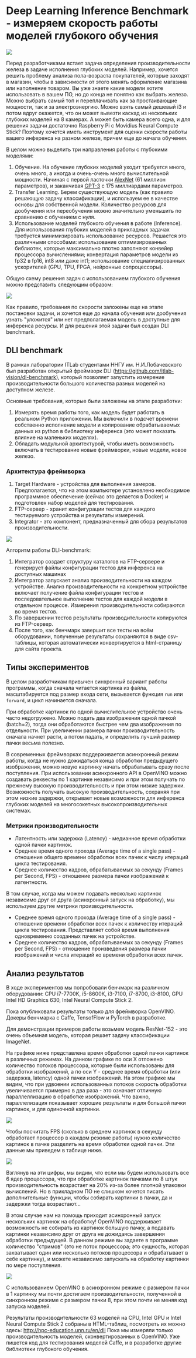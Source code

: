﻿# Deep Learning Inference Benchmark - измеряем скорость работы моделей глубокого обучения

![](RSD-HABR_images/habr-title.png) 

Перед разработчиками встает задача определения производительности железа в задаче исполнения глубоких моделей. 
Например, хочется решить проблему анализа пола-возраста покупателей, которые заходят в магазин, чтобы в зависимости от этого менять оформление магазина или наполнение товаром. 
Вы уже знаете какие модели хотите использовать в вашем ПО, но до конца не понятно как выбрать железо. 
Можно выбрать самый топ и переплачивать как за простаивающие мощности, так и за электроэнергию.
Можно взять самый дешевый i3 и потом вдруг окажется, что он может вывезти каскад из нескольких глубоких моделей на 8 камерах. 
А может быть камера всего одна, и для решения задачи достаточно Raspberry Pi с Movidius Neural Compute Stick? 
Поэтому хочется иметь инструмент для оценки скорости работы вашего инференса на разном железе, причем еще до начала обучения. 

В целом можно выделить три направления работы с глубокими моделями:
1. Обучение. На обучение глубоких моделей уходит требуется много, очень много, а иногда и очень-очень много вычислительной мощности. Начиная с первой ласточки [AlexNet](https://papers.nips.cc/paper/4824-imagenet-classification-with-deep-convolutional-neural-networks.pdf) (61 миллион параметров), и заканчивая [GPT-3](https://news.developer.nvidia.com/openai-presents-gpt-3-a-175-billion-parameters-language-model/) с 175 миллиардами параметров.
2. Transfer Learning. Берем существующую модель (как правило решающую задачу классификации), и используем ее в качестве основы для собственной модели. Количество ресурсов для дообучения или переобучения можно значительно уменьшить по сравнению с обучением с нуля.
3. Использование моделей глубокого обучения в работе (Inference). Для использования глубоких моделей в прикладных задачах требуется минимизировать использование ресурсов. Решается это различными способами: использование оптимизированных библиотек, которые максимально плотно заполняют конвейер процессора вычислениями; конвертация параметров модели из fp32 в fp16, int8 или даже int1; использование специализированных ускорителей (GPU, TPU, FPGA, нейронные сопроцессоры). 

Общую схему решения задач с использованием глубокого обучения можно представить следующим образом:

![](RSD-HABR_images/dl-pipeline.png) 

Как правило, требования по скорости заложены еще на этапе постановки задачи, и хочется еще до начала обучения или дообучения узнать "уложится" или нет предполагаемая модель в доступные для инференса ресурсы. И для решения этой задачи был создан DLI benchmark.

## DLI benchmark

В рамках лаборатории ITLab студентами ННГУ им. Н.И.Лобачевского был разработан открытый фреймворк DLI (https://github.com/itlab-vision/dl-benchmark), который позволяет запустить измерение производительности большого количества разных моделей на доступном железе.

Основные требования, которые были заложены на этапе разработки:

1. Измерять время работы того, как модель будет работать в реальном Python приложении. 
    Мы включили в подсчет времени собственно исполнение модели и копирование обрабатываемых данных из python в библиотеку инференса (это может показать влияние на маленьких моделях).
2. Обладать модульной архитектурой, чтобы иметь возможность включать в тестирование новые фреймворки, новые модели, новое железо.  

### Архитектура фреймворка

1. Target Hardware - устройства для выполнения замеров. Предполагается, что на этом компьютере установлено необходимое программное обеспечение (сейчас это делается в Docker) и подготовлен набор моделей для тестирования.
2. FTP-сервер - хранит конфигурации тестов для каждого тестируемого устройства и результаты измерений.
3. Integrator - это компонент, предназначенный для сбора результатов производительности. 

![](RSD-HABR_images/architecture.png)

Алгоритм работы DLI-benchmark:

1. Интегратор создает структуру каталогов на FTP-сервере и генерирует файлы конфигурации тестов для инференса на доступных машинах
2. Интегратор запускает анализ производительности на каждом устройстве. Анализ производительности на конкретном устройстве включает получение файла конфигурации тестов и последовательное выполнение тестов для каждой модели в отдельном процессе. Измерения производительности собираются во время тестов.
3. По завершении тестов результаты производительности копируются из FTP-сервер.
4. После того, как бенчмарк завершит все тесты на всём оборудовании, полученные результаты сохраняются в виде csv-таблицы, которая автоматически конвертируется в html-страницу для сайта проекта.

## Типы экспериментов

В целом разработчикам привычен синхронный вариант работы программы, когда сначала читается картинка из файла, масштабируется под размер входа сети, вызывается функция `run` или `forward`, и цикл начинается сначала.

При обработке картинок по одной вычислительное устройство очень часто недогружено. Можно подать два изображения одной пачкой (batch=2), тогда они обработаются быстрее чем два изображения по отдельности. При увеличении размера пачки производительность сначала начнет расти, а потом падать, и определить лучший размер пачки весьма полезно. 

В современных фреймворках поддерживается асинхронный режим работы, когда не нужно дожидаться конца обработки предыдущего изображения, можно новую картинку начать обрабатывать сразу после поступления. При использовании асинхронного API в OpenVINO можно создавать реквесты по 1 картинке независимо и при этом получать по прежнему высокую производительность и при этом низкие задержки. Возможность получать высокую производительность, сохраняя при этом низкие задержки, открывает новые возможности для инференса глубоких моделей на многосокетных высокопроизводительных системах.

### Метрики производительности

- Латентность или задержка (Latency) - медианное время обработки одной пачки картинок.
- Среднее время одного прохода (Average time of a single pass) - отношение общего времени обработки всех пачек к числу итераций цикла тестирования.
- Среднее количество кадров, обрабатываемых за секунду (Frames per Second, FPS) - отношение размера пачки изображений к латентности.

В том случае, когда мы можем подавать несколько картинок независимо друг от друга (асинхронный запуск на обработку), мы используем другие метрики производительности.

- Среднее время одного прохода (Average time of a single pass) - отношение времени обработки всех пачек к количеству итераций цикла тестирования. Представляет собой время выполнения одновременно созданных пачек на устройстве.
- Среднее количество кадров, обрабатываемых за секунду (Frames per Second, FPS) - отношение произведения размера пачки изображений и числа итераций ко времени обработки всех пачек.

## Анализ результатов

В ходе экспериментов мы попробовали бенчмарк на различном оборудовании: CPU i7-7700K, i5-8600K, i3-7100, i7-8700, i3-8100, GPU Intel HD Graphics 630, Intel Neural Compute Stick 2.

Пока опубликовали результаты только для фреймворка OpenVINO. Докеры бенчмарка с Caffe, TensofFlow и PyTorch в разработке.

Для демонстрации примеров работы возьмем модель ResNet-152 - это очень объемная модель, которая решает задачу классификации ImageNet.  

На графике ниже представлена время обработки одной пачки картинок в различных режимах. На данном графике по оси X отложено количество потоков процессора, которые были использованы для обработки изображений, а по оси Y - среднее время обработки (или задержка, latency) одной пачки изображений. На этом графике мы видим, что при удвоении использованных потоков скорость обработки увеличивается примерно в два раза - это означает отличную параллеллизацию в обработке изображений. Что важно, параллелизация показывает хорошие результаты и для большой пачки картинок, и для одиночной картинки.  

![](RSD-HABR_images/latency.png) 

Чтобы посчитать FPS (сколько в среднем картинок в секунду обработает процессор в каждом режиме работы) нужно количество картинок в пачке разделить на время обработки одной пачки. Эти данные мы приведем в таблице ниже.

![](RSD-HABR_images/fps-sync.png) 

Взглянув на эти цифры, мы видим, что если мы будем использовать все 6 ядер процессора, что при обработке картинок пачками по 8 штук производительность возрастает на 20% из-за более плотной упаковки вычислений. Но в прикладном ПО не слишком хочется писать дополнительные функции, чтобы собирать картинки в пачки, да и задержки тогда возрастают...  

В этом случае нам на помощь приходит асинхронный запуск нескольких картинок на обработку! OpenVINO поддерживает возможность не собирать из картинок большую пачку, а подавать картинки независимо друг от друга не дожидаясь завершения обработки предыдущей. В данном режиме вы задаете в программе количество "стримов" (это не поток процессора; это сущность, которая захватывает один или несколько потоков процессора и обрабатывает в себе картинку), и можете независимо запускать на обработку картинки по мере поступления.

![](RSD-HABR_images/fps-async.png) 

С использованием OpenVINO в асинхронном режиме с размером пачки в 1 картинку мы почти достигаем производительности, полученной в синхронном режиме с размером пачки 8, при этом почти не меняя код запуска моделей.

Результаты производительности 63 моделей на CPU, Intel GPU и Intel Neural Compute Stick 2 собраны в HTML-таблиц, посмотреть их можно здесь:
http://hpc-education.unn.ru/en/dli
Пока мы измеряли только производительность моделей, сконвертированных в OpenVINO. Уже пишется код для тестирования моделей Caffe, и в разработке другие библиотеки глубокого обучения. 
